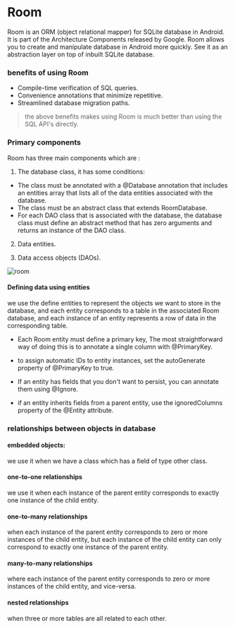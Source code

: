 # Room

Room is an ORM (object relational mapper) for SQLite database in Android.
It is part of the Architecture Components released by Google.
Room allows you to create and manipulate database in Android more quickly.
See it as an abstraction layer on top of inbuilt SQLite database.


### benefits of using Room

* Compile-time verification of SQL queries.
* Convenience annotations that minimize repetitive.
* Streamlined database migration paths.

> the above benefits makes using Room is much better than using the SQL API's directly.



### Primary components

Room has three main components which are :

1. The database class, it has some conditions:

* The class must be annotated with a @Database annotation that includes an entities array that lists all of the data entities associated with the database.
* The class must be an abstract class that extends RoomDatabase.
* For each DAO class that is associated with the database, the database class must define an abstract method that has zero arguments and returns an instance of the DAO class.


2. Data entities.

3. Data access objects (DAOs).

![room](https://media.geeksforgeeks.org/wp-content/uploads/20210506144355/output.png)



#### Defining data using entities

we use the define entities to represent the objects we want to store in the database, and each entity corresponds to a table in the associated Room database, and each instance of an entity represents a row of data in the corresponding table.

* Each Room entity must define a primary key, The most straightforward way of doing this is to annotate a single column with @PrimaryKey.

* to assign automatic IDs to entity instances, set the autoGenerate property of @PrimaryKey to true.

* If an entity has fields that you don't want to persist, you can annotate them using @Ignore.

* if an entity inherits fields from a parent entity, use the ignoredColumns property of the @Entity attribute.

### relationships between objects in database
#### embedded objects:
we use it when we have a class which has a field of type other class.


#### one-to-one relationships
we use it when each instance of the parent entity corresponds to exactly one instance of the child entity.

#### one-to-many relationships
when each instance of the parent entity corresponds to zero or more instances of the child entity, but each instance of the child entity can only correspond to exactly one instance of the parent entity.

#### many-to-many relationships
where each instance of the parent entity corresponds to zero or more instances of the child entity, and vice-versa.

#### nested relationships
when three or more tables are all related to each other.


